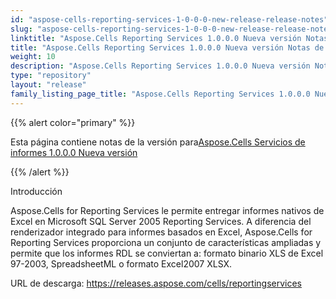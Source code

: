 ```yaml
---
id: "aspose-cells-reporting-services-1-0-0-0-new-release-release-notes"
slug: "aspose-cells-reporting-services-1-0-0-0-new-release-release-notes"
linktitle: "Aspose.Cells Reporting Services 1.0.0.0 Nueva versión Notas de la versión"
title: "Aspose.Cells Reporting Services 1.0.0.0 Nueva versión Notas de la versión"
weight: 10
description: "Aspose.Cells Reporting Services 1.0.0.0 Nueva versión Notas de la versión – the latest updates and fixes."
type: "repository"
layout: "release"
family_listing_page_title: "Aspose.Cells Reporting Services 1.0.0.0 Nueva versión Notas de la versión"
---
```

{{% alert color="primary" %}} 

 Esta página contiene notas de la versión para[Aspose.Cells Servicios de informes 1.0.0.0 Nueva versión](https://releases.aspose.com/cells/reportingservices/new-releases/aspose.cells-reporting-services-1.0.0.0-new-release/)

{{% /alert %}} 

 Introducción

Aspose.Cells for Reporting Services le permite entregar informes nativos de Excel en Microsoft SQL Server 2005 Reporting Services. A diferencia del renderizador integrado para informes basados en Excel, Aspose.Cells for Reporting Services proporciona un conjunto de características ampliadas y permite que los informes RDL se conviertan a: formato binario XLS de Excel 97-2003, SpreadsheetML o formato Excel2007 XLSX.

 URL de descarga:
<https://releases.aspose.com/cells/reportingservices>
